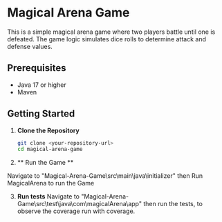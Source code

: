 # Magical Arena Game

This is a simple magical arena game where two players battle until one is defeated. The game logic simulates dice rolls to determine attack and defense values.

## Prerequisites

- Java 17 or higher
- Maven

## Getting Started

1. **Clone the Repository**

   ```bash
   git clone <your-repository-url>
   cd magical-arena-game

2. ** Run the Game **

Navigate to "Magical-Arena-Game\src\main\java\initializer" then Run MagicalArena to run the Game

3. **Run tests**
Navigate to "Magical-Arena-Game\src\test\java\com\magicalArena\app" then run the tests, to observe the coverage
run with coverage.